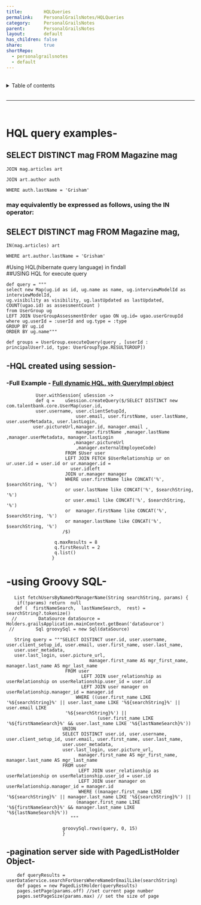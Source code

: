 ```yaml
---  
title:        HQLQueries    
permalink:    PersonalGrailsNotes/HQLQueries    
category:     PersonalGrailsNotes    
parent:       PersonalGrailsNotes    
layout:       default    
has_children: false    
share:        true    
shortRepo:    
  - personalgrailsnotes    
  - default    
---  
```

    
    
<br/>    
    
<details markdown="block">    
<summary>    
Table of contents    
</summary>    
{: .text-delta }    
1. TOC    
{:toc}    
</details>    
    
<br/>    
    
***    
    
<br/>    
    
# HQL query examples-    
    
## SELECT DISTINCT mag FROM Magazine mag    
    
    JOIN mag.articles art    
    
    JOIN art.author auth    
    
    WHERE auth.lastName = 'Grisham'    
    
### may equivalently be expressed as follows, using the IN operator:    
    
## SELECT DISTINCT mag FROM Magazine mag,    
    
    IN(mag.articles) art    
    
    WHERE art.author.lastName = 'Grisham'    
    
#Using HQL(hibernate query language) in findall    
##USING HQL for execute query    
    
    def query = """    
    select new Map(ug.id as id, ug.name as name, ug.interviewModelId as interviewModelId,    
    ug.visibility as visibility, ug.lastUpdated as lastUpdated, COUNT(ugao.id) as assessmentCount )    
    from UserGroup ug     
    LEFT JOIN UserGroupAssessmentOrder ugao ON ug.id= ugao.userGroupId    
    where ug.userId = :userId and ug.type = :type     
    GROUP BY ug.id     
    ORDER BY ug.name"""    
    
    def groups = UserGroup.executeQuery(query , [userId : principalUser?.id, type: UserGroupType.RESULTGROUP])    
    
## -HQL created using session-    
    
### -Full Example - [Full dynamic HQL, with QueryImpl object ](https://gist.github.com/14paxton/0ed8e82644cd661dc8c9fc0d4b8c2009)    
    
               User.withSession{ uSession ->    
               def q =    uSession.createQuery($/SELECT DISTINCT new com.talentbank.core.UserMap(user.id,     
               user.username, user.clientSetupId,     
                              user.email, user.firstName, user.lastName, user.userMetadata, user.lastLogin,     
              user.pictureUrl,manager.id, manager.email ,     
                              manager.firstName ,manager.lastName ,manager.userMetadata, manager.lastLogin     
                             ,manager.pictureUrl     
                              ,manager.externalEmployeeCode)    
                          FROM $User user    
                          LEFT JOIN FETCH $UserRelationship ur on ur.user.id = user.id or ur.manager.id =     
                            user.idleft     
                          JOIN ur.manager manager    
                          WHERE user.firstName like CONCAT('%', $searchString, '%')    
                          or user.lastName like CONCAT('%', $searchString, '%')    
                          or user.email like CONCAT('%', $searchString, '%')    
                          or  manager.firstName like CONCAT('%', $searchString, '%')    
                          or manager.lastName like CONCAT('%', $searchString, '%')               
                         /$)    
    
                      q.maxResults = 8    
                      q.firstResult = 2    
                      q.list()    
                     }    
    
# -using Groovy SQL-    
    
       List fetchUsersByNameOrManagerName(String searchString, params) {    
        if(!params) return  null    
       def (  firstNameSearch,  lastNameSearch,  rest) = searchString?.tokenize()    
      //        DataSource dataSource = Holders.grailsApplication.mainContext.getBean('dataSource')    
     //        Sql groovySql = new Sql(dataSource)    
    
       String query = """SELECT DISTINCT user.id, user.username, user.client_setup_id, user.email, user.first_name, user.last_name,     
       user.user_metadata,     
       user.last_login, user.picture_url,    
                                   manager.first_name AS mgr_first_name, manager.last_name AS mgr_last_name    
                          FROM user    
                                LEFT JOIN user_relationship as userRelationship on userRelationship.user_id = user.id    
                                LEFT JOIN user manager on userRelationship.manager_id = manager.id    
                              WHERE ((user.first_name LIKE '%${searchString}%' || user.last_name LIKE '%${searchString}%' || user.email LIKE     
                          '%${searchString}%') ||    
                                      (user.first_name LIKE '%${firstNameSearch}%' && user.last_name LIKE '%${lastNameSearch}%'))     
                         UNION    
                         SELECT DISTINCT user.id, user.username, user.client_setup_id, user.email, user.first_name, user.last_name,     
                         user.user_metadata,     
                         user.last_login, user.picture_url,    
                               manager.first_name AS mgr_first_name, manager.last_name AS mgr_last_name    
                         FROM user    
                               LEFT JOIN user_relationship as userRelationship on userRelationship.user_id = user.id    
                               LEFT JOIN user manager on userRelationship.manager_id = manager.id    
                               WHERE ((manager.first_name LIKE '%${searchString}%' || manager.last_name LIKE '%${searchString}%') ||    
                              (manager.first_name LIKE '%${firstNameSearch}%' && manager.last_name LIKE '%${lastNameSearch}%'))     
                            """    
    
                         groovySql.rows(query, 0, 15)    
                         }    
    
## -pagination server side with PagedListHolder Object-    
    
        def queryResults = userDataService.searchForUsersWhereNameOrEmailLike(searchString)    
        def pages = new PagedListHolder(queryResults)    
        pages.setPage(params.off) //set current page number    
        pages.setPageSize(params.max) // set the size of page